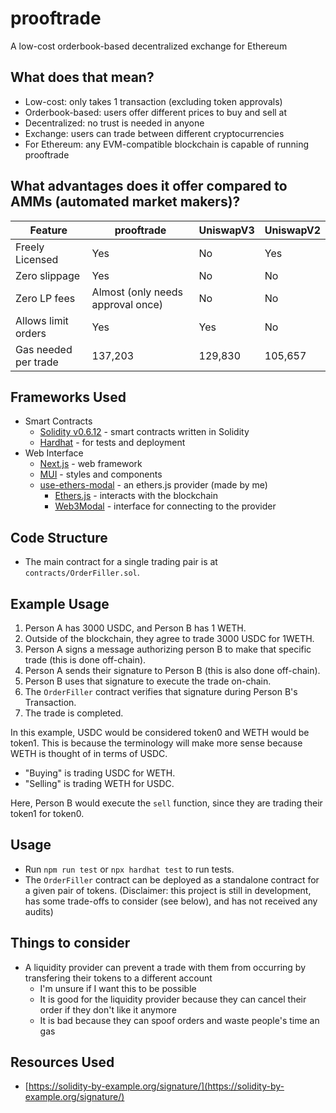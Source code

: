 # prooftrade
A low-cost orderbook-based decentralized exchange for Ethereum

## What does that mean?
- Low-cost: only takes 1 transaction (excluding token approvals)
- Orderbook-based: users offer different prices to buy and sell at
- Decentralized: no trust is needed in anyone
- Exchange: users can trade between different cryptocurrencies
- For Ethereum: any EVM-compatible blockchain is capable of running prooftrade

## What advantages does it offer compared to AMMs (automated market makers)?

| Feature | prooftrade | UniswapV3 | UniswapV2 |
| --- | --- | --- | --- |
| Freely Licensed | Yes | No | Yes |
| Zero slippage | Yes | No | No |
| Zero LP fees | Almost (only needs approval once) | No | No |
| Allows limit orders | Yes | Yes | No |
| Gas needed per trade | 137,203 | 129,830 | 105,657 |

## Frameworks Used
- Smart Contracts
  - [Solidity v0.6.12](https://docs.soliditylang.org/en/v0.6.12/) - smart contracts written in Solidity
  - [Hardhat](https://hardhat.org/) - for tests and deployment
- Web Interface
  - [Next.js](https://nextjs.org/) - web framework
  - [MUI](https://mui.com/) - styles and components
  - [use-ethers-modal](https://github.com/tripplyons/use-ethers-modal) - an ethers.js provider (made by me)
    - [Ethers.js](https://docs.ethers.io/v5/) - interacts with the blockchain
    - [Web3Modal](https://github.com/Web3Modal/web3modal) - interface for connecting to the provider

## Code Structure
- The main contract for a single trading pair is at `contracts/OrderFiller.sol`.

## Example Usage
1. Person A has 3000 USDC, and Person B has 1 WETH.
2. Outside of the blockchain, they agree to trade 3000 USDC for 1WETH.
3. Person A signs a message authorizing person B to make that specific trade (this is done off-chain).
4. Person A sends their signature to Person B (this is also done off-chain).
5. Person B uses that signature to execute the trade on-chain.
6. The `OrderFiller` contract verifies that signature during Person B's Transaction.
7. The trade is completed.

In this example, USDC would be considered token0 and WETH would be token1.
This is because the terminology will make more sense because WETH is thought of in terms of USDC.

- "Buying" is trading USDC for WETH.
- "Selling" is trading WETH for USDC.

Here, Person B would execute the `sell` function, since they are trading their token1 for token0.

## Usage
- Run `npm run test` or `npx hardhat test` to run tests.
- The `OrderFiller` contract can be deployed as a standalone contract for a given pair of tokens.
(Disclaimer: this project is still in development, has some trade-offs to consider (see below), and has not received any audits)

## Things to consider
- A liquidity provider can prevent a trade with them from occurring by transfering their tokens to a different account
  - I'm unsure if I want this to be possible
  - It is good for the liquidity provider because they can cancel their order if they don't like it anymore
  - It is bad because they can spoof orders and waste people's time an gas

## Resources Used
- [https://solidity-by-example.org/signature/](https://solidity-by-example.org/signature/)
